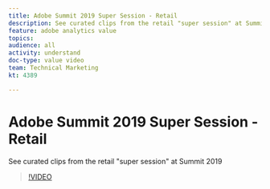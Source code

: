 ```yaml
---
title: Adobe Summit 2019 Super Session - Retail
description: See curated clips from the retail "super session" at Summit 2019
feature: adobe analytics value
topics: 
audience: all
activity: understand
doc-type: value video
team: Technical Marketing
kt: 4389

---
```


# Adobe Summit 2019 Super Session - Retail

See curated clips from the retail "super session" at Summit 2019

>[!VIDEO](https://video.tv.adobe.com/v/25889/?quality=12)
